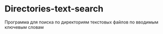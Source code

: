 # Directories-text-search
Программа для поиска по директориям текстовых файлов по вводимым ключевым словам

